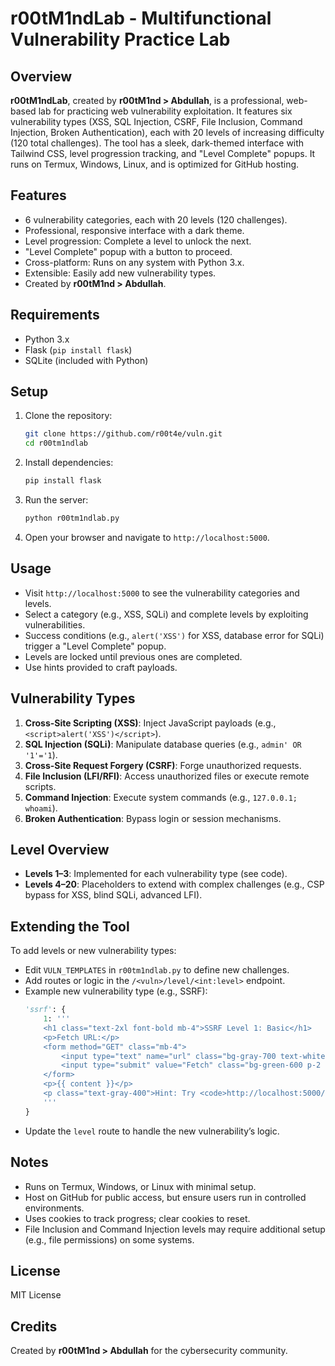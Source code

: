 # r00tM1ndLab - Multifunctional Vulnerability Practice Lab

## Overview
**r00tM1ndLab**, created by **r00tM1nd > Abdullah**, is a professional, web-based lab for practicing web vulnerability exploitation. It features six vulnerability types (XSS, SQL Injection, CSRF, File Inclusion, Command Injection, Broken Authentication), each with 20 levels of increasing difficulty (120 total challenges). The tool has a sleek, dark-themed interface with Tailwind CSS, level progression tracking, and "Level Complete" popups. It runs on Termux, Windows, Linux, and is optimized for GitHub hosting.

## Features
- 6 vulnerability categories, each with 20 levels (120 challenges).
- Professional, responsive interface with a dark theme.
- Level progression: Complete a level to unlock the next.
- "Level Complete" popup with a button to proceed.
- Cross-platform: Runs on any system with Python 3.x.
- Extensible: Easily add new vulnerability types.
- Created by **r00tM1nd > Abdullah**.

## Requirements
- Python 3.x
- Flask (`pip install flask`)
- SQLite (included with Python)

## Setup
1. Clone the repository:
   ```bash
   git clone https://github.com/r00t4e/vuln.git
   cd r00tm1ndlab
   ```
2. Install dependencies:
   ```bash
   pip install flask
   ```
3. Run the server:
   ```bash
   python r00tm1ndlab.py
   ```
4. Open your browser and navigate to `http://localhost:5000`.

## Usage
- Visit `http://localhost:5000` to see the vulnerability categories and levels.
- Select a category (e.g., XSS, SQLi) and complete levels by exploiting vulnerabilities.
- Success conditions (e.g., `alert('XSS')` for XSS, database error for SQLi) trigger a "Level Complete" popup.
- Levels are locked until previous ones are completed.
- Use hints provided to craft payloads.

## Vulnerability Types
1. **Cross-Site Scripting (XSS)**: Inject JavaScript payloads (e.g., `<script>alert('XSS')</script>`).
2. **SQL Injection (SQLi)**: Manipulate database queries (e.g., `admin' OR '1'='1`).
3. **Cross-Site Request Forgery (CSRF)**: Forge unauthorized requests.
4. **File Inclusion (LFI/RFI)**: Access unauthorized files or execute remote scripts.
5. **Command Injection**: Execute system commands (e.g., `127.0.0.1; whoami`).
6. **Broken Authentication**: Bypass login or session mechanisms.

## Level Overview
- **Levels 1–3**: Implemented for each vulnerability type (see code).
- **Levels 4–20**: Placeholders to extend with complex challenges (e.g., CSP bypass for XSS, blind SQLi, advanced LFI).

## Extending the Tool
To add levels or new vulnerability types:
- Edit `VULN_TEMPLATES` in `r00tm1ndlab.py` to define new challenges.
- Add routes or logic in the `/<vuln>/level/<int:level>` endpoint.
- Example new vulnerability type (e.g., SSRF):
  ```python
  'ssrf': {
      1: '''
      <h1 class="text-2xl font-bold mb-4">SSRF Level 1: Basic</h1>
      <p>Fetch URL:</p>
      <form method="GET" class="mb-4">
          <input type="text" name="url" class="bg-gray-700 text-white p-2 rounded">
          <input type="submit" value="Fetch" class="bg-green-600 p-2 rounded hover:bg-green-500">
      </form>
      <p>{{ content }}</p>
      <p class="text-gray-400">Hint: Try <code>http://localhost:5000/secret</code>.</p>
      '''
  }
  ```
- Update the `level` route to handle the new vulnerability’s logic.

## Notes
- Runs on Termux, Windows, or Linux with minimal setup.
- Host on GitHub for public access, but ensure users run in controlled environments.
- Uses cookies to track progress; clear cookies to reset.
- File Inclusion and Command Injection levels may require additional setup (e.g., file permissions) on some systems.

## License
MIT License

## Credits
Created by **r00tM1nd > Abdullah** for the cybersecurity community.
